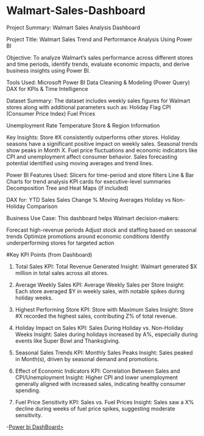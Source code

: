 # Walmart-Sales-Dashboard
Project Summary: Walmart Sales Analysis Dashboard

Project Title: Walmart Sales Trend and Performance Analysis Using Power BI

Objective:
To analyze Walmart’s sales performance across different stores and time periods, identify trends, evaluate economic impacts, and derive business insights using Power BI.

Tools Used:
Microsoft Power BI
Data Cleaning & Modeling (Power Query)
DAX for KPIs & Time Intelligence

Dataset Summary:
The dataset includes weekly sales figures for Walmart stores along with additional parameters such as:
Holiday Flag
CPI (Consumer Price Index)
Fuel Prices

Unemployment Rate
Temperature
Store & Region Information

Key Insights:
Store #X consistently outperforms other stores.
Holiday seasons have a significant positive impact on weekly sales.
Seasonal trends show peaks in Month X.
Fuel price fluctuations and economic indicators like CPI and unemployment affect consumer behavior.
Sales forecasting potential identified using moving averages and trend lines.

Power BI Features Used:
Slicers for time-period and store filters
Line & Bar Charts for trend analysis
KPI cards for executive-level summaries
Decomposition Tree and Heat Maps (if included)

DAX for:
YTD Sales
Sales Change %
Moving Averages
Holiday vs Non-Holiday Comparison

Business Use Case:
This dashboard helps Walmart decision-makers:

Forecast high-revenue periods
Adjust stock and staffing based on seasonal trends
Optimize promotions around economic conditions
Identify underperforming stores for targeted action

#Key KPI Points (from Dashboard)
1. Total Sales
KPI: Total Revenue Generated
Insight: Walmart generated $X million in total sales across all stores.

2. Average Weekly Sales
KPI: Average Weekly Sales per Store
Insight: Each store averaged $Y in weekly sales, with notable spikes during holiday weeks.

3. Highest Performing Store
KPI: Store with Maximum Sales
Insight: Store #X recorded the highest sales, contributing Z% of total revenue.

4. Holiday Impact on Sales
KPI: Sales During Holiday vs. Non-Holiday Weeks
Insight: Sales during holidays increased by A%, especially during events like Super Bowl and Thanksgiving.

5. Seasonal Sales Trends
KPI: Monthly Sales Peaks
Insight: Sales peaked in Month(s), driven by seasonal demand and promotions.

6. Effect of Economic Indicators
KPI: Correlation Between Sales and CPI/Unemployment
Insight: Higher CPI and lower unemployment generally aligned with increased sales, indicating healthy consumer spending.

7. Fuel Price Sensitivity
KPI: Sales vs. Fuel Prices
Insight: Sales saw a X% decline during weeks of fuel price spikes, suggesting moderate sensitivity.


-<a href="https://app.powerbi.com/view?r=eyJrIjoiYmYyYjdkODEtZjc3Zi00OGRmLTgzNTQtNjNkNjM4YWQxMmVmIiwidCI6IjljODkxYjliLWFmMTAtNGQzOS04MTFhLTA0ZjMxMDViZjdiNSJ9">Power bi DashBoard></a> 

